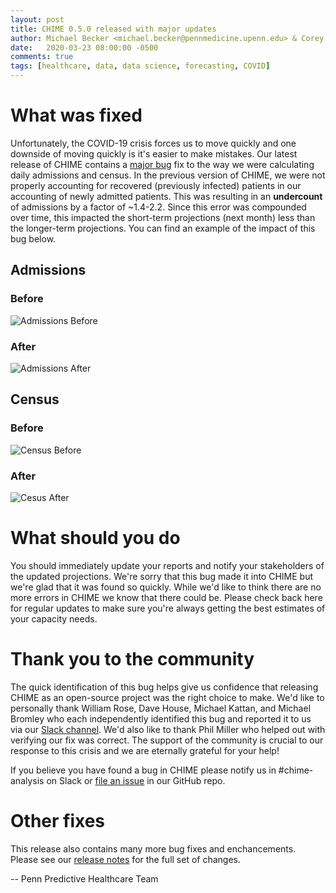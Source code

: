 ```yaml
---
layout: post
title: CHIME 0.5.0 released with major updates
author: Michael Becker <michael.becker@pennmedicine.upenn.edu> & Corey Chivers <corey.chivers@pennmedicine.upenn.edu>
date:   2020-03-23 08:00:00 -0500
comments: true
tags: [healthcare, data, data science, forecasting, COVID]
---
```

# What was fixed

Unfortunately, the COVID-19 crisis forces us to move quickly and one downside of moving quickly is it's easier to make mistakes. Our latest release of CHIME contains a [major bug](https://github.com/CodeForPhilly/chime/issues/189) fix to the way we were calculating daily admissions and census. In the previous version of CHIME, we were not properly accounting for recovered (previously infected) patients in our accounting of newly admitted patients. This was resulting in an **undercount** of admissions by a factor of ~1.4-2.2. Since this error was compounded over time, this impacted the short-term projections (next month) less than the longer-term projections. You can find an example of the impact of this bug below.

## Admissions
### Before
![Admissions Before](https://user-images.githubusercontent.com/1069047/77306042-6d88d180-6ccd-11ea-9009-736e46e1817f.png)

### After
![Admissions After](https://user-images.githubusercontent.com/1069047/77306166-a45ee780-6ccd-11ea-9487-53f44271f768.png)

## Census
### Before
![Census Before](https://user-images.githubusercontent.com/1069047/77306247-c8222d80-6ccd-11ea-84ed-c2e22fb1eda9.png)

### After
![Cesus After](https://user-images.githubusercontent.com/1069047/77306298-d8d2a380-6ccd-11ea-8c88-6871133e8e88.png)



# What should you do
You should immediately update your reports and notify your stakeholders of the updated projections. We're sorry that this bug made it into CHIME but we're glad that it was found so quickly. While we'd like to think there are no more errors in CHIME we know that there could be. Please check back here for regular updates to make sure you're always getting the best estimates of your capacity needs.

# Thank you to the community
The quick identification of this bug helps give us confidence that releasing CHIME as an open-source project was the right choice to make. We'd like to personally thank William Rose, Dave House, Michael Kattan, and Michael Bromley who each independently identified this bug and reported it to us via our [Slack channel](https://codeforphilly.org/chat/chime-analysis). We'd also like to thank Phil Miller who helped out with verifying our fix was correct. The support of the community is crucial to our response to this crisis and we are eternally grateful for your help!

If you believe you have found a bug in CHIME please notify us in #chime-analysis on Slack or [file an issue](https://github.com/CodeForPhilly/chime/issues) in our GitHub repo.

# Other fixes
This release also contains many more bug fixes and enchancements. Please see our [release notes](https://github.com/CodeForPhilly/chime/releases/tag/v0.5.0) for the full set of changes.

-- Penn Predictive Healthcare Team

